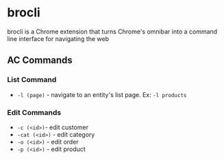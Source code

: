 # brocli
brocli is a Chrome extension that turns Chrome's omnibar into a command line interface for navigating the web

## AC Commands

### List Command
* `-l (page)` - navigate to an entity's list page. Ex: `-l products`

### Edit Commands
* `-c (<id>)`- edit customer
* `-cat (<id>)` - edit category
* `-o (<id>)` - edit order
* `-p (<id>)` - edit product


